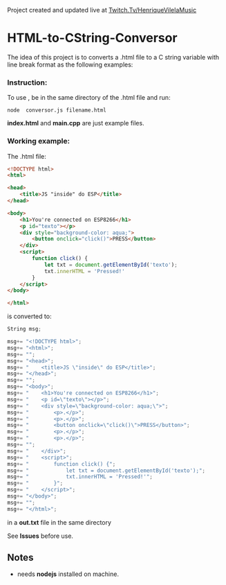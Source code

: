 Project created and updated live at  [Twitch.Tv/HenriqueVilelaMusic](https://twitch.tv/henriquevilelamusic)

# HTML-to-CString-Conversor

The idea of this project is to converts a .html file to a C string variable with line break format as the following examples:

### Instruction:

To use , be in the same directory of the .html file and run:
```
node  conversor.js filename.html
```


**index.html** and **main.cpp** are just example files. 

### Working example:

The .html file: 

```html
<!DOCTYPE html>
<html>

<head>
    <title>JS "inside" do ESP</title>
</head>

<body>
    <h1>You're connected on ESP8266</h1>
    <p id="texto"></p>
    <div style="background-color: aqua;">
        <button onclick="click()">PRESS</button>
    </div>
    <script>
        function click() {
            let txt = document.getElementById('texto');
            txt.innerHTML = 'Pressed!'
        }
    </script>
</body>

</html>
```
is converted to: 

```cpp
String msg;

msg+= "<!DOCTYPE html>";
msg+= "<html>";
msg+= "";
msg+= "<head>";
msg+= "    <title>JS \"inside\" do ESP</title>";
msg+= "</head>";
msg+= "";
msg+= "<body>";
msg+= "    <h1>You're connected on ESP8266</h1>";
msg+= "    <p id=\"texto\"></p>";
msg+= "    <div style=\"background-color: aqua;\">";
msg+= "        <p>.</p>";
msg+= "        <p>.</p>";
msg+= "        <button onclick=\"click()\">PRESS</button>";
msg+= "        <p>.</p>";
msg+= "        <p>.</p>";
msg+= "";
msg+= "    </div>";
msg+= "    <script>";
msg+= "        function click() {";
msg+= "            let txt = document.getElementById('texto');";
msg+= "            txt.innerHTML = 'Pressed!'";
msg+= "        }";
msg+= "    </script>";
msg+= "</body>";
msg+= "";
msg+= "</html>";
```

in a **out.txt** file in the same directory

See **Issues** before use.

## Notes
- needs **nodejs** installed on machine.
